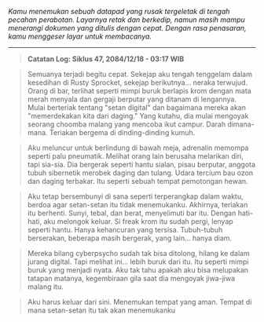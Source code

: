 _Kamu menemukan sebuah datapad yang rusak tergeletak di tengah pecahan perabotan. Layarnya retak dan berkedip, namun masih mampu menerangi dokumen yang ditulis dengan cepat. Dengan rasa penasaran, kamu menggeser layar untuk membacanya._

---

> **Catatan Log: Siklus 47, 2084/12/18 - 03:17 WIB**

> Semuanya terjadi begitu cepat. Sekejap aku tengah tenggelam dalam kesedihan di Rusty Sprocket, sekejap berikutnya... neraka terwujud. Orang di bar, terlihat seperti mimpi buruk berlapis krom dengan mata merah menyala dan gergaji berputar yang ditanam di lengannya. Mulai berteriak tentang "setan digital" dan bagaimana mereka akan "memerdekakan kita dari daging." Yang kutahu, dia mulai mengoyak seorang choomba malang yang mencoba ikut campur. Darah dimana-mana. Teriakan bergema di dinding-dinding kumuh.

> Aku meluncur untuk berlindung di bawah meja, adrenalin memompa seperti palu pneumatik. Melihat orang lain berusaha melarikan diri, tapi sia-sia. Dia bergerak seperti hantu sialan, pisau berputar, anggota tubuh sibernetik merobek daging dan tulang. Udara tercium bau ozon dan daging terbakar. Itu seperti sebuah tempat pemotongan hewan.

> Aku tetap bersembunyi di sana seperti terperangkap dalam waktu, berdoa agar setan-setan itu tidak menemukanku. Akhirnya, teriakan itu berhenti. Sunyi, tebal, dan berat, menyelimuti bar itu. Dengan hati-hati, aku melongok keluar. Si freak krom itu sudah pergi, lenyap seperti hantu. Hanya kehancuran yang tersisa. Tubuh-tubuh berserakan, beberapa masih bergerak, yang lain... hanya diam.

> Mereka bilang cyberpsycho sudah tak bisa ditolong, hilang ke dalam jurang digital. Tapi melihat ini... lebih buruk dari itu. Itu seperti mimpi buruk yang menjadi nyata. Aku tak tahu apakah aku bisa melupakan tatapan matanya, kegembiraan gila saat dia mengoyak jiwa-jiwa malang itu.

> Aku harus keluar dari sini. Menemukan tempat yang aman. Tempat di mana setan-setan itu tak akan menemukanku
